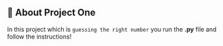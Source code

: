 ## 🔸 About Project One 

In this project which is `guessing the right number` you run the **.py** file and follow the instructions!
